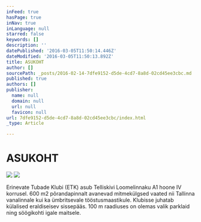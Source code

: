 ```yaml
---
inFeed: true
hasPage: true
inNav: true
inLanguage: null
starred: false
keywords: []
description: ''
datePublished: '2016-03-05T11:50:14.446Z'
dateModified: '2016-03-05T11:50:13.892Z'
title: ASUKOHT
author: []
sourcePath: _posts/2016-02-14-7dfe9152-d5de-4cd7-8a8d-02cd45ee3cbc.md
published: true
authors: []
publisher:
  name: null
  domain: null
  url: null
  favicon: null
url: 7dfe9152-d5de-4cd7-8a8d-02cd45ee3cbc/index.html
_type: Article

---
```

# ASUKOHT
![](https://the-grid-user-content.s3-us-west-2.amazonaws.com/d2ccf598-ee8c-4ae4-9a98-e424367c7178.jpg)
![](https://s3-us-west-2.amazonaws.com/the-grid-img/p/effce0486a3f456ec77fc706cb90038dc202b9b1.png)

Erinevate Tubade Klubi (ETK) asub Telliskivi Loomelinnaku A1 hoone IV korrusel. 600 m2 põrandapinnalt avanevad mitmekülgsed vaated nii Tallinna vanalinnale kui ka ümbritsevale tööstusmaastikule.
Klubisse juhatab külalised eraldiseisev sissepääs. 100 m raadiuses on olemas valik parklaid ning söögikohti igale maitsele.